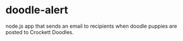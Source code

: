 # doodle-alert

node.js app that sends an email to recipients when doodle puppies are posted to Crockett Doodles.

